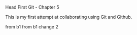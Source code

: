 #

Head First Git - Chapter 5

This is my first attempt at collaborating using Git and Github.

from b1
from b1 change 2
